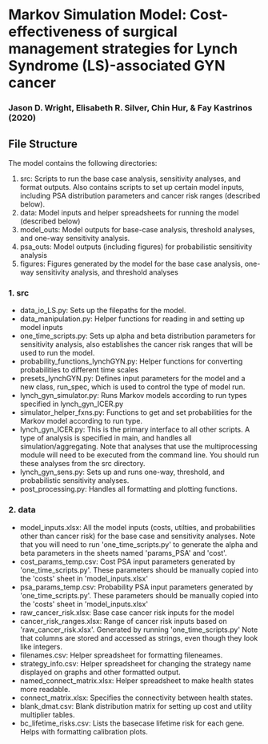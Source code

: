 # Markov Simulation Model: Cost-effectiveness of surgical management strategies for Lynch Syndrome (LS)-associated GYN cancer

### Jason D. Wright, Elisabeth R. Silver, Chin Hur, & Fay Kastrinos (2020)

## File Structure

The model contains the following directories:

1. src: Scripts to run the base case analysis, sensitivity analyses, and format outputs. Also contains scripts to set up certain model inputs, including PSA distribution parameters and cancer risk ranges (described below). 
2. data: Model inputs and helper spreadsheets for running the model (described below)
3. model_outs: Model outputs for base-case analysis, threshold analyses, and one-way sensitivity analysis.
4. psa_outs: Model outputs (including figures) for probabilistic sensitivity analysis
5. figures: Figures generated by the model for the base case analysis, one-way sensitivity analysis, and threshold analyses 


### 1. src

* data_io_LS.py: Sets up the filepaths for the model.
* data_manipulation.py: Helper functions for reading in and setting up model inputs
* one_time_scripts.py: Sets up alpha and beta distribution parameters for sensitivity analysis, also establishes the cancer risk ranges that will be used to run the model.
* probability_functions_lynchGYN.py: Helper functions for converting probabilities to different time scales
* presets_lynchGYN.py: Defines input parameters for the model and a new class, run_spec, which is used to control the type of model run.
* lynch_gyn_simulator.py: Runs Markov models according to run types specified in lynch_gyn_ICER.py
* simulator_helper_fxns.py: Functions to get and set probabilities for the Markov model according to run type.
* lynch_gyn_ICER.py: This is the primary interface to all other scripts. A type of analysis is specified in main, and handles all simulation/aggregating. Note that analyses that use the multiprocessing module will need to be executed from the command line. You should run these analyses from the src directory. 
* lynch_gyn_sens.py: Sets up and runs one-way, threshold, and probabilistic sensitivity analyses.
* post_processing.py: Handles all formatting and plotting functions. 


### 2. data

* model_inputs.xlsx: All the model inputs (costs, utilties, and probabilities other than cancer risk) for the base case and sensitivity analyses. Note that you will need to run 'one_time_scripts.py' to generate the alpha and beta parameters in the sheets named 'params_PSA' and 'cost'.
* cost_params_temp.csv: Cost PSA input parameters generated by 'one_time_scripts.py'. These parameters should be manually copied into the 'costs' sheet in 'model_inputs.xlsx'
* psa_params_temp.csv: Probability PSA input parameters generated by 'one_time_scripts.py'. These parameters should be manually copied into the 'costs' sheet in 'model_inputs.xlsx'
* raw_cancer_risk.xlsx: Base case cancer risk inputs for the model
* cancer_risk_ranges.xlsx: Range of cancer risk inputs based on 'raw_cancer_risk.xlsx'. Generated by running 'one_time_scripts.py' Note that columns are stored and accessed as strings, even though they look like integers.
* filenames.csv: Helper spreadsheet for formatting fileneames.
* strategy_info.csv: Helper spreadsheet for changing the strategy name displayed on graphs and other formatted output.
* named_connect_matrix.xlsx: Helper spreadsheet to make health states more readable.
* connect_matrix.xlsx: Specifies the connectivity between health states.
* blank_dmat.csv: Blank distribution matrix for setting up cost and utility multiplier tables.
* bc_lifetime_risks.csv: Lists the basecase lifetime risk for each gene. Helps with formatting calibration plots.

